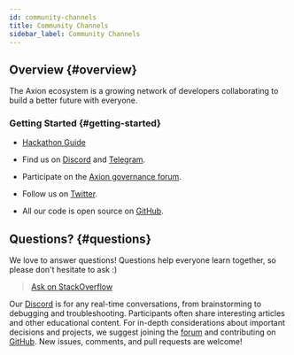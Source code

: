 ```yaml
---
id: community-channels
title: Community Channels
sidebar_label: Community Channels
---
```


## Overview {#overview}

The Axion ecosystem is a growing network of developers collaborating to build a better future with everyone.

### Getting Started {#getting-started}

- [Hackathon Guide](/docs/develop/basics/hackathon-startup-guide)

- Find us on [Discord](http://near.chat) and [Telegram](https://t.me/neardev).

- Participate on the [Axion governance forum](https://gov.near.org).

- Follow us on [Twitter](https://twitter.com/neardevs).

- All our code is open source on [GitHub](https://github.com/near).

## Questions? {#questions}

We love to answer questions! Questions help everyone learn together, so please don't hesitate to ask :)

> [Ask on StackOverflow](https://stackoverflow.com/questions/tagged/nearprotocol)

Our [Discord](http://near.chat) is for any real-time conversations, from brainstorming to debugging and troubleshooting. Participants often share interesting articles and other educational content. For in-depth considerations about important decisions and projects, we suggest joining the [forum](https://gov.near.org) and contributing on [GitHub](https://github.com/near/community). New issues, comments, and pull requests are welcome!

